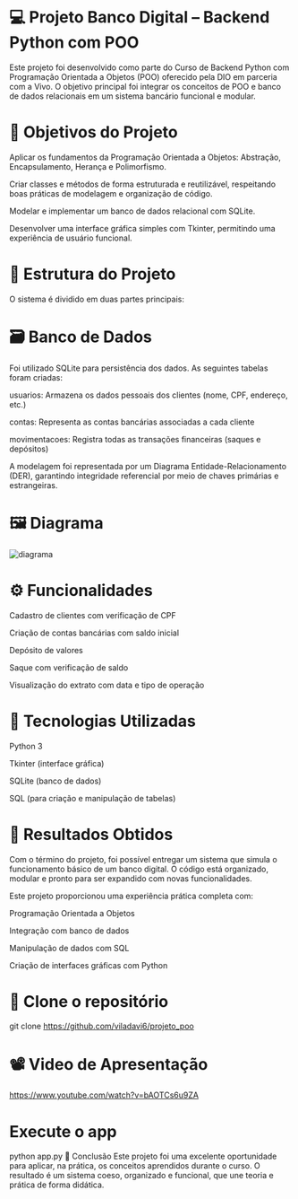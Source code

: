 # 💻 Projeto Banco Digital – Backend Python com POO
Este projeto foi desenvolvido como parte do Curso de Backend Python com Programação Orientada a Objetos (POO) oferecido pela DIO em parceria com a Vivo. O objetivo principal foi integrar os conceitos de POO e banco de dados relacionais em um sistema bancário funcional e modular.

# 🧠 Objetivos do Projeto
Aplicar os fundamentos da Programação Orientada a Objetos:
Abstração, Encapsulamento, Herança e Polimorfismo.

Criar classes e métodos de forma estruturada e reutilizável, respeitando boas práticas de modelagem e organização de código.

Modelar e implementar um banco de dados relacional com SQLite.

Desenvolver uma interface gráfica simples com Tkinter, permitindo uma experiência de usuário funcional.

# 🧱 Estrutura do Projeto
O sistema é dividido em duas partes principais:

# 🗃️ Banco de Dados
Foi utilizado SQLite para persistência dos dados. As seguintes tabelas foram criadas:

usuarios: Armazena os dados pessoais dos clientes (nome, CPF, endereço, etc.)

contas: Representa as contas bancárias associadas a cada cliente

movimentacoes: Registra todas as transações financeiras (saques e depósitos)

A modelagem foi representada por um Diagrama Entidade-Relacionamento (DER), garantindo integridade referencial por meio de chaves primárias e estrangeiras.

# 🖼️ Diagrama
![diagrama](https://github.com/user-attachments/assets/77256548-89d4-423f-b129-287b53336987)

# ⚙️ Funcionalidades
Cadastro de clientes com verificação de CPF

Criação de contas bancárias com saldo inicial

Depósito de valores

Saque com verificação de saldo

Visualização do extrato com data e tipo de operação

# 🧩 Tecnologias Utilizadas
Python 3

Tkinter (interface gráfica)

SQLite (banco de dados)

SQL (para criação e manipulação de tabelas)

# 📝 Resultados Obtidos
Com o término do projeto, foi possível entregar um sistema que simula o funcionamento básico de um banco digital. O código está organizado, modular e pronto para ser expandido com novas funcionalidades.

Este projeto proporcionou uma experiência prática completa com:

Programação Orientada a Objetos

Integração com banco de dados

Manipulação de dados com SQL

Criação de interfaces gráficas com Python

# 📁 Clone o repositório
git clone https://github.com/viladavi6/projeto_poo

# 📽️ Video de Apresentação
https://www.youtube.com/watch?v=bAOTCs6u9ZA

# Execute o app
python app.py
📌 Conclusão
Este projeto foi uma excelente oportunidade para aplicar, na prática, os conceitos aprendidos durante o curso. O resultado é um sistema coeso, organizado e funcional, que une teoria e prática de forma didática.
